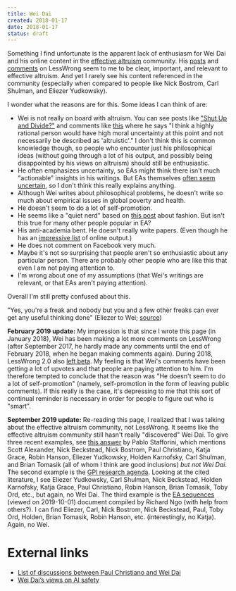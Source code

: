 ```yaml
---
title: Wei Dai
created: 2018-01-17
date: 2018-01-17
status: draft
---
```


Something I find unfortunate is the apparent lack of enthusiasm for Wei Dai and his online content in the [effective altruism]() community. His [posts](http://lesswrong.com/user/Wei_Dai/submitted/) and [comments](http://lesswrong.com/user/Wei_Dai/comments/) on LessWrong seem to me to be clear, important, and relevant to effective altruism. And yet I rarely see his content referenced in the community (especially when compared to people like Nick Bostrom, Carl Shulman, and Eliezer Yudkowsky).

I wonder what the reasons are for this. Some ideas I can think of are:

* Wei is not really on board with altruism. You can see posts like ["Shut Up and Divide?"](http://lesswrong.com/lw/1r9/shut_up_and_divide/) and comments like [this](http://lesswrong.com/lw/cv9/building_toward_a_friendly_ai_team/6rvp) where he says "I think a highly rational person would have high moral uncertainty at this point and not necessarily be described as 'altruistic'." I don't think this is common knowledge though, so people who encounter just his philosophical ideas (without going through a lot of his output, and possibly being disappointed by his views on altruism) should still be enthusiastic.
* He often emphasizes uncertainty, so EAs might think there isn't much "actionable" insights in his writings. But EAs themselves [often seem uncertain](https://www.facebook.com/vipulnaik.r/posts/10213221225461126), so I don't think this really explains anything.
* Although Wei writes about philosophical problems, he doesn't write so much about empirical issues in global poverty and health.
* He doesn't seem to do a lot of self-promotion.
* He seems like a "quiet nerd" based on [this post](http://lesswrong.com/lw/66y/what_do_bad_clothes_signal_about_you/) about fashion. But isn't this true for many other people popular in EA?
* His anti-academia bent. He doesn't really write papers. (Even though he has an [impressive list](https://timelines.issarice.com/wiki/Timeline_of_Wei_Dai_publications) of online output.)
* He does not comment on Facebook very much.
* Maybe it's not so surprising that people aren't so enthusiastic about any particular person. There are probably other people who are like this that even I am not paying attention to.
* I'm wrong about one of my assumptions (that Wei's writings are relevant, or that EAs aren't paying attention).

Overall I'm still pretty confused about this.

"Yes, you're a freak and nobody but you and a few other freaks can ever get any useful thinking done" (Eliezer to Wei; [source](http://lesswrong.com/lw/5pf/what_were_losing/46xw "May 17, 2011. LessWrong."))

**February 2019 update:** My impression is that since I wrote this page (in January 2018), Wei has been making a lot more comments on LessWrong (after September 2017, he hardly made any comments until the end of February 2018, when he began making comments again). During 2018, LessWrong 2.0 also [left beta](https://www.greaterwrong.com/posts/Nws6ivJigxLm3gGEY/leaving-beta-voting-on-moving-to-lesswrong-com "Matthew Graves (Vaniver). “Leaving beta: Voting on moving to LessWrong.com”. March 11, 2018."). My feeling is that Wei's comments have been getting a lot of upvotes and that people are paying attention to him. I'm therefore tempted to conclude that the reason was "He doesn't seem to do a lot of self-promotion" (namely, self-promotion in the form of leaving public comments). If this really is the case, it's depressing to me that this sort of continual reminder is necessary in order for people to figure out who is "smart".

**September 2019 update:** Re-reading this page, I realized that I was talking
about the effective altruism community, not LessWrong. It seems like the
effective altruism community still hasn't really "discovered" Wei Dai.
To give three recent examples, see [this answer](https://eaforum.issarice.com/posts/tf3Hous3oc9hNS6eL/is-there-a-good-place-to-find-the-what-we-know-so-far-of-the#HBY5f4fC3gjNoK7FS) by Pablo Stafforini, which mentions Scott Alexander, Nick Beckstead, Nick Bostrom, Paul Christiano, Katja Grace, Robin Hanson, Eliezer Yudkowsky, Holden Karnofsky, Carl Shulman, and Brian Tomasik (all of whom I think are good inclusions) _but not Wei Dai_.
The second example is the [GPI research agenda](https://globalprioritiesinstitute.org/wp-content/uploads/gpi-research-agenda.pdf).
Looking at the cited literature, I see Eliezer Yudkowsky, Carl Shulman, Nick
Beckstead, Holden Karnofsky, Katja Grace, Paul Christiano, Robin Hanson, Brian
Tomasik, Toby Ord, etc., but again, no Wei Dai.
The third example is the [EA sequences](https://docs.google.com/document/d/10WLYNqPZtjgWPexYUKHlbaX73yLCZnGb1AwOVVAUoqQ/edit) (viewed on 2019-10-01)
document compiled by Richard Ngo (with help from others?).
I can find Eliezer, Carl, Nick Bostrom, Nick Beckstead, Paul, Toby Ord, Holden, Brian Tomasik, Robin Hanson, etc. (interestingly, no Katja). Again, no Wei.

# External links

- [List of discussions between Paul Christiano and Wei Dai](https://causeprioritization.org/List_of_discussions_between_Paul_Christiano_and_Wei_Dai)
- [Wei Dai’s views on AI safety](https://causeprioritization.org/Wei_Dai%E2%80%99s_views_on_AI_safety)
